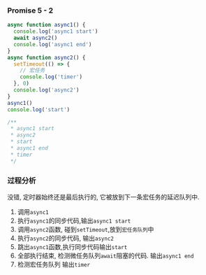 ### Promise 5 - 2

```js
async function async1() {
  console.log('async1 start')
  await async2()
  console.log('async1 end')
}
async function async2() {
  setTimeout(() => {
    // 宏任务
    console.log('timer')
  }, 0)
  console.log('async2')
}
async1()
console.log('start')

/**
 * async1 start
 * async2
 * start
 * async1 end
 * timer
 */

```

### 过程分析
没错, 定时器始终还是最后执行的, 它被放到下一条宏任务的延迟队列中.
1. 调用`async1`
2. 执行`async1`的同步代码,输出`async1 start`
3. 调用`async2`函数, 碰到`setTimeout`,放到`宏任务队列`中
4. 执行`async2`的同步代码, 输出`async2`
5. 跳出`async1`函数,执行同步代码输出`start`
6. 全部执行结束, 检测微任务队列`await`阻塞的代码. 输出`async1 end`
7. 检测宏任务队列 输出`timer`

